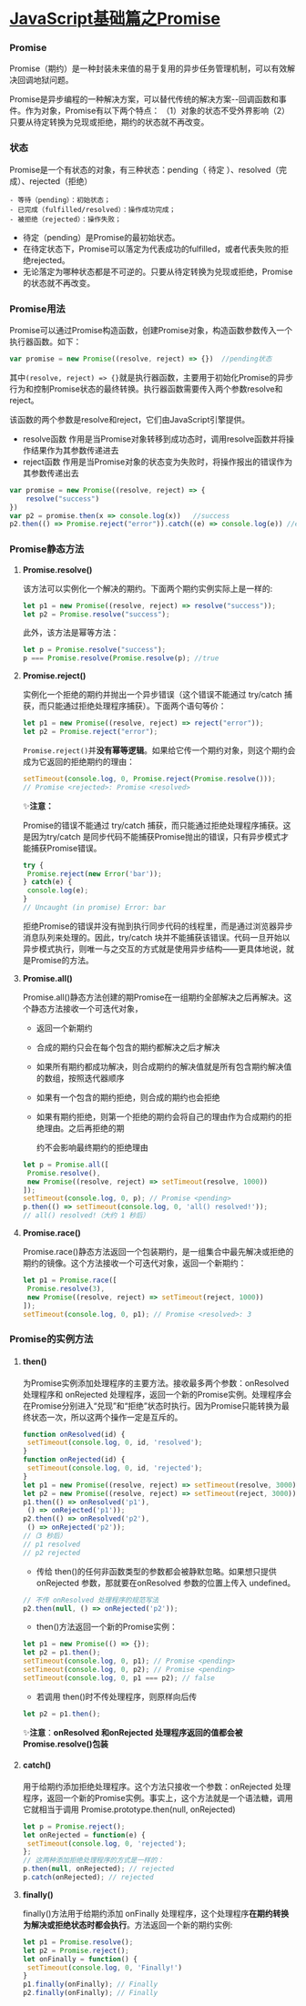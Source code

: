 # [JavaScript基础篇之Promise](https://github.com/Twlig/issuesBlog/issues/14)

### Promise

Promise（期约）是一种封装未来值的易于复用的异步任务管理机制，可以有效解决回调地狱问题。

Promise是异步编程的一种解决方案，可以替代传统的解决方案--回调函数和事件。作为对象，Promise有以下两个特点： （1）对象的状态不受外界影响（2）只要从待定转换为兑现或拒绝，期约的状态就不再改变。

### 状态

Promise是一个有状态的对象，有三种状态：pending（ 待定 ）、resolved（完成）、rejected（拒绝）

```
- 等待（pending）：初始状态；
- 已完成（fulfilled/resolved）：操作成功完成；
- 被拒绝（rejected）：操作失败；
```

 - 待定（pending）是Promise的最初始状态。
 - 在待定状态下，Promise可以落定为代表成功的fulfilled，或者代表失败的拒绝rejected。
 - 无论落定为哪种状态都是不可逆的。只要从待定转换为兑现或拒绝，Promise的状态就不再改变。

### Promise用法

Promise可以通过Promise构造函数，创建Promise对象，构造函数参数传入一个执行器函数。如下：

``` javascript
var promise = new Promise((resolve, reject) => {})  //pending状态
```

其中`(resolve, reject) => {}`就是执行器函数，主要用于初始化Promise的异步行为和控制Promise状态的最终转换。执行器函数需要传入两个参数resolve和reject。

该函数的两个参数是resolve和reject，它们由JavaScript引擎提供。

- resolve函数
  作用是当Promise对象转移到成功态时，调用resolve函数并将操作结果作为其参数传递进去
- reject函数
  作用是当Promise对象的状态变为失败时，将操作报出的错误作为其参数传递出去

```javascript
var promise = new Promise((resolve, reject) => {
    resolve("success")
})
var p2 = promise.then(x => console.log(x))   //success
p2.then(() => Promise.reject("error")).catch((e) => console.log(e)) //error
```

### Promise静态方法

1. **Promise.resolve()**

   该方法可以实例化一个解决的期约。下面两个期约实例实际上是一样的:

   ```javascript
   let p1 = new Promise((resolve, reject) => resolve("success")); 
   let p2 = Promise.resolve("success");
   ```

   此外，该方法是幂等方法：

   ```javascript
   let p = Promise.resolve("success");
   p === Promise.resolve(Promise.resolve(p); //true
   ```

2. **Promise.reject()**

   实例化一个拒绝的期约并抛出一个异步错误（这个错误不能通过 try/catch 捕获，而只能通过拒绝处理程序捕获）。下面两个语句等价：

   ```javascript
   let p1 = new Promise((resolve, reject) => reject("error")); 
   let p2 = Promise.reject("error");
   ```

   `Promise.reject()`并**没有幂等逻辑**。如果给它传一个期约对象，则这个期约会成为它返回的拒绝期约的理由：

   ```javascript
   setTimeout(console.log, 0, Promise.reject(Promise.resolve())); 
   // Promise <rejected>: Promise <resolved>
   ```

   ✨**注意：**

   Promise的错误不能通过 try/catch 捕获，而只能通过拒绝处理程序捕获。这是因为try/catch 是同步代码不能捕获Promise抛出的错误，只有异步模式才能捕获Promise错误。

   ```javascript
   try { 
    Promise.reject(new Error('bar')); 
   } catch(e) { 
    console.log(e); 
   } 
   // Uncaught (in promise) Error: bar
   ```

   拒绝Promise的错误并没有抛到执行同步代码的线程里，而是通过浏览器异步消息队列来处理的。因此，try/catch 块并不能捕获该错误。代码一旦开始以异步模式执行，则唯一与之交互的方式就是使用异步结构——更具体地说，就是Promise的方法。

3. **Promise.all()**

   Promise.all()静态方法创建的期Promise在一组期约全部解决之后再解决。这个静态方法接收一个可迭代对象，

   - 返回一个新期约

   - 合成的期约只会在每个包含的期约都解决之后才解决

   - 如果所有期约都成功解决，则合成期约的解决值就是所有包含期约解决值的数组，按照迭代器顺序

   - 如果有一个包含的期约拒绝，则合成的期约也会拒绝

   - 如果有期约拒绝，则第一个拒绝的期约会将自己的理由作为合成期约的拒绝理由。之后再拒绝的期

     约不会影响最终期约的拒绝理由

   ```javascript
   let p = Promise.all([ 
    Promise.resolve(), 
    new Promise((resolve, reject) => setTimeout(resolve, 1000)) 
   ]); 
   setTimeout(console.log, 0, p); // Promise <pending> 
   p.then(() => setTimeout(console.log, 0, 'all() resolved!')); 
   // all() resolved!（大约 1 秒后）
   ```

4. **Promise.race()**

   Promise.race()静态方法返回一个包装期约，是一组集合中最先解决或拒绝的期约的镜像。这个方法接收一个可迭代对象，返回一个新期约：

   ```javascript
   let p1 = Promise.race([ 
    Promise.resolve(3), 
    new Promise((resolve, reject) => setTimeout(reject, 1000)) 
   ]); 
   setTimeout(console.log, 0, p1); // Promise <resolved>: 3
   ```

### Promise的实例方法

1. #### then()

   为Promise实例添加处理程序的主要方法。接收最多两个参数：onResolved 处理程序和 onRejected 处理程序，返回一个新的Promise实例。处理程序会在Promise分别进入“兑现”和“拒绝”状态时执行。因为Promise只能转换为最终状态一次，所以这两个操作一定是互斥的。

   ``` javascript
   function onResolved(id) { 
    setTimeout(console.log, 0, id, 'resolved');
   } 
   function onRejected(id) { 
    setTimeout(console.log, 0, id, 'rejected'); 
   } 
   let p1 = new Promise((resolve, reject) => setTimeout(resolve, 3000)); 
   let p2 = new Promise((resolve, reject) => setTimeout(reject, 3000)); 
   p1.then(() => onResolved('p1'), 
    () => onRejected('p1')); 
   p2.then(() => onResolved('p2'), 
    () => onRejected('p2')); 
   //（3 秒后）
   // p1 resolved 
   // p2 rejected
   ```

   - 传给 then()的任何非函数类型的参数都会被静默忽略。如果想只提供 onRejected 参数，那就要在onResolved 参数的位置上传入 undefined。

   ```javascript
   // 不传 onResolved 处理程序的规范写法
   p2.then(null, () => onRejected('p2'));
   ```

   - then()方法返回一个新的Promise实例：

   ```javascript
   let p1 = new Promise(() => {}); 
   let p2 = p1.then(); 
   setTimeout(console.log, 0, p1); // Promise <pending> 
   setTimeout(console.log, 0, p2); // Promise <pending> 
   setTimeout(console.log, 0, p1 === p2); // false
   ```

   - 若调用 then()时不传处理程序，则原样向后传

   ```javascript
   let p2 = p1.then(); 
   ```

   ✨**注意**：**onResolved 和onRejected 处理程序返回的值都会被 Promise.resolve()包装**

2. #### catch()

   用于给期约添加拒绝处理程序。这个方法只接收一个参数：onRejected 处理程序，返回一个新的Promise实例。事实上，这个方法就是一个语法糖，调用它就相当于调用 Promise.prototype.then(null, onRejected)

   ```javascript
   let p = Promise.reject(); 
   let onRejected = function(e) { 
    setTimeout(console.log, 0, 'rejected'); 
   }; 
   // 这两种添加拒绝处理程序的方式是一样的：
   p.then(null, onRejected); // rejected 
   p.catch(onRejected); // rejected
   ```

3. **finally()**

   finally()方法用于给期约添加 onFinally 处理程序，这个处理程序**在期约转换为解决或拒绝状态时都会执行**。方法返回一个新的期约实例:

   ```javascript
   let p1 = Promise.resolve(); 
   let p2 = Promise.reject(); 
   let onFinally = function() { 
    setTimeout(console.log, 0, 'Finally!') 
   } 
   p1.finally(onFinally); // Finally 
   p2.finally(onFinally); // Finally
   ```

   

